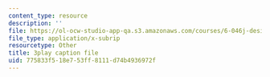 ```yaml
---
content_type: resource
description: ''
file: https://ol-ocw-studio-app-qa.s3.amazonaws.com/courses/6-046j-design-and-analysis-of-algorithms-spring-2015/775833f518e753ff8111d74b4936972f_z_QOKNpEVro.vtt
file_type: application/x-subrip
resourcetype: Other
title: 3play caption file
uid: 775833f5-18e7-53ff-8111-d74b4936972f
---
```

